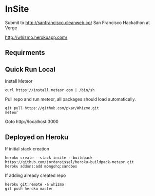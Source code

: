 InSite
======

Submit to http://sanfrancisco.cleanweb.co/ San Francisco Hackathon at Verge

http://whizmo.herokuapp.com/


Requirments
-----------


Quick Run Local
---------------
Install Meteor

    curl https://install.meteor.com | /bin/sh

Pull repo and run meteor, all packages should load automatically.

    git pull https://github.com/pkar/Whizmo.git
    meteor 

Goto http://localhost:3000

Deployed on Heroku
------------------

If initial stack creation

    heroku create --stack insite --buildpack https://github.com/jordansissel/heroku-buildpack-meteor.git
    heroku addons:add mongohq:sandbox

If adding already created repo

    heroku git:remote -a whizmo
    git push heroku master

